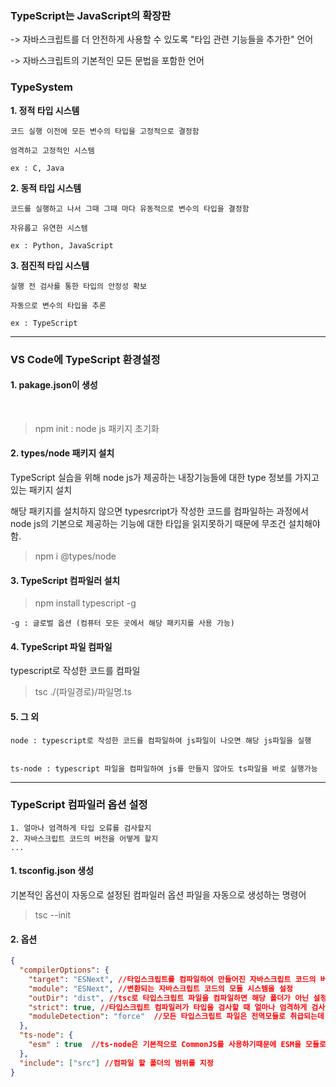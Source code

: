 ### TypeScript는 JavaScript의 확장판

-> 자바스크립트를 더 안전하게 사용할 수 있도록 "타입 관련 기능들을 추가한" 언어

-> 자바스크립트의 기본적인 모든 문법을 포함한 언어


### TypeSystem

<strong>1. 정적 타입 시스템</strong>

    코드 실행 이전에 모든 변수의 타입을 고정적으로 결정함

    엄격하고 고정적인 시스템

    ex : C, Java


<strong>2. 동적 타입 시스템</strong>

    코드를 실행하고 나서 그때 그때 마다 유동적으로 변수의 타입을 결정함

    자유롭고 유연한 시스템
  
    ex : Python, JavaScript


<strong>3. 점진적 타입 시스템</strong>

    실행 전 검사를 통한 타입의 안정성 확보

    자동으로 변수의 타입을 추론

    ex : TypeScript

---

### VS Code에 TypeScript 환경설정


#### 1. pakage.json이 생성

<br>

> npm init : node js 패키지 초기화


#### 2. types/node 패키지 설치

TypeScript 실습을 위해 node js가 제공하는 내장기능들에 대한 type 정보를 가지고있는 패키지 설치


해당 패키지를 설치하지 않으면 typesrcript가 작성한 코드를 컴파일하는 과정에서 node js의 기본으로 제공하는 기능에 대한 타입을 읽지못하기 때문에 무조건 설치해야함.


> npm i @types/node

#### 3. TypeScript 컴파일러 설치

> npm install typescript -g

    -g : 글로벌 옵션 (컴퓨터 모든 곳에서 해당 패키지를 사용 가능)


#### 4. TypeScript 파일 컴파일

typescript로 작성한 코드를 컴파일

> tsc ./(파일경로)/파일명.ts


#### 5. 그 외


    node : typescript로 작성한 코드를 컴파일하여 js파일이 나오면 해당 js파일을 실행


    ts-node : typescript 파일을 컴파일하여 js를 만들지 않아도 ts파일을 바로 실행가능

---

### TypeScript 컴파일러 옵션 설정


    1. 얼마나 엄격하게 타입 오류를 검사할지
    2. 자바스크립트 코드의 버전을 어떻게 할지
    ...


#### 1. tsconfig.json 생성

  기본적인 옵션이 자동으로 설정된 컴파일러 옵션 파일을 자동으로 생성하는 명령어

  > tsc --init

#### 2. 옵션

``` json
{
  "compilerOptions": {
    "target": "ESNext", //타입스크립트를 컴파일하여 만들어진 자바스크립트 코드의 버전을 설정
    "module": "ESNext", //변환되는 자바스크립트 코드의 모듈 시스템을 설정
    "outDir": "dist", //tsc로 타입스크립트 파일을 컴파일하면 해당 폴더가 아닌 설정한 폴더에 자바스크립트 파일을 생성
    "strict": true, //타입스크립트 컴파일러가 타입을 검사할 때 얼마나 엄격하게 검사하는지에 설정
    "moduleDetection": "force"  //모든 타입스크립트 파일은 전역모듈로 취급되는데 개별 모듈로 취급되도록 설정
  },
  "ts-node": {  
    "esm" : true  //ts-node은 기본적으로 CommonJS를 사용하기때문에 ESM을 모듈로 설정
  },
  "include": ["src"] //컴파일 할 폴더의 범위를 지정
}
```